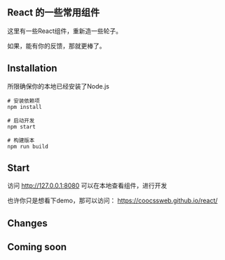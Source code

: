 ## React 的一些常用组件
这里有一些React组件，重新造一些轮子。

如果，能有你的反馈，那就更棒了。

## Installation
所限确保你的本地已经安装了Node.js
```shell
# 安装依赖项
npm install

# 启动开发
npm start

# 构建版本
npm run build
```
## Start
访问 http://127.0.0.1:8080 可以在本地查看组件，进行开发

也许你只是想看下demo，那可以访问： https://coocssweb.github.io/react/

## Changes

## Coming soon